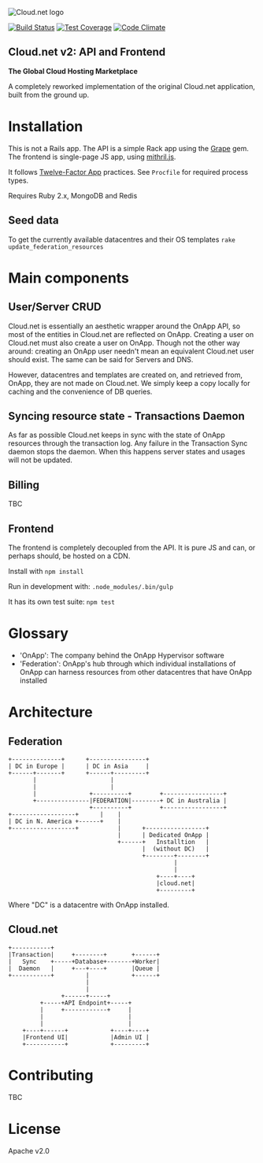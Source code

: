 ![Cloud.net logo](https://jager.cloud.net/assets/cloudnet.png)

[![Build Status](https://travis-ci.org/OnApp/cloudnetv2.svg)](https://travis-ci.org/OnApp/cloudnetv2)
[![Test Coverage](https://codeclimate.com/github/OnApp/cloudnetv2/badges/coverage.svg)](https://codeclimate.com/github/OnApp/cloudnetv2/coverage)
[![Code Climate](https://codeclimate.com/github/OnApp/cloudnetv2/badges/gpa.svg)](https://codeclimate.com/github/OnApp/cloudnetv2)

Cloud.net v2: API and Frontend
------------------------------

__The Global Cloud Hosting Marketplace__

A completely reworked implementation of the original Cloud.net application, built from the ground up.

# Installation

This is not a Rails app. The API is a simple Rack app using the [Grape](https://github.com/intridea/grape) gem.
The frontend is single-page JS app, using [mithril.js](http://lhorie.github.io/mithril/index.html).

It follows [Twelve-Factor App](http://12factor.net/) practices. See `Procfile` for required process types.

Requires Ruby 2.x, MongoDB and Redis

## Seed data
To get the currently available datacentres and their OS templates
`rake update_federation_resources`

# Main components

## User/Server CRUD

Cloud.net is essentially an aesthetic wrapper around the OnApp API, so most of the entities in
Cloud.net are reflected on OnApp. Creating a user on Cloud.net must also create a user on OnApp.
Though not the other way around: creating an OnApp user needn't mean an equivalent Cloud.net user
should exist. The same can be said for Servers and DNS.

However, datacentres and templates are created on, and retrieved from, OnApp, they are not made
on Cloud.net. We simply keep a copy locally for caching and the convenience of DB queries.

## Syncing resource state - Transactions Daemon

As far as possible Cloud.net keeps in sync with the state of OnApp resources through the transaction
log. Any failure in the Transaction Sync daemon stops the daemon. When this happens server states
and usages will not be updated.

## Billing

TBC

## Frontend

The frontend is completely decoupled from the API. It is pure JS and can, or perhaps should, be
hosted on a CDN.

Install with `npm install`

Run in development with: `.node_modules/.bin/gulp`

It has its own test suite: `npm test`

# Glossary

  * 'OnApp': The company behind the OnApp Hypervisor software
  * 'Federation': OnApp's hub through which individual installations of OnApp can harness resources
    from other datacentres that have OnApp installed

# Architecture

## Federation

```
+--------------+      +----------------+                      
| DC in Europe |      | DC in Asia     |                      
+------+-------+      +------+---------+                      
       |                     |                                
       |                     |                                
       |               +----------+        +-----------------+
       +---------------|FEDERATION|--------+ DC in Australia |
                       +----------+        +-----------------+
+------------------+      |    |                               
| DC in N. America +------+    |                               
+------------------+           |      +-----------------+      
                               |      | Dedicated OnApp |      
                               +------+   Installtion   |      
                                      |  (without DC)   |      
                                      +--------+--------+      
                                               |               
                                               |               
                                          +----+----+          
                                          |cloud.net|          
                                          +---------+          
```

Where "DC" is a datacentre with OnApp installed.

## Cloud.net

```
+-----------+                              
|Transaction|     +--------+       +------+
|   Sync    +-----+Database+-------+Worker|
|  Daemon   |     +---+----+       |Queue |
+-----------+         |            +------+
                      |                    
                      |                    
               +------+-----+              
         +-----+API Endpoint+-----+        
         |     +------------+     |        
         |                        |        
         |                        |        
    +----+------+            +----+----+   
    |Frontend UI|            |Admin UI |   
    +-----------+            +---------+   
```

# Contributing

TBC

# License

Apache v2.0
